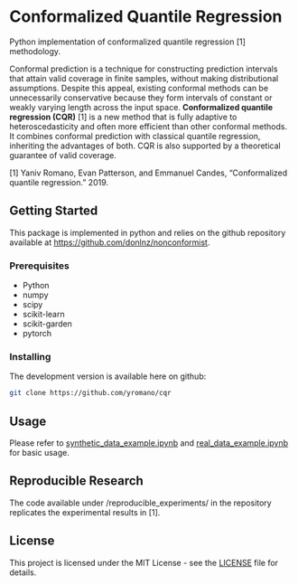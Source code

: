# Conformalized Quantile Regression

Python implementation of conformalized quantile regression [1] methodology.

Conformal prediction is a technique for constructing prediction intervals that attain valid coverage in finite samples, without making distributional assumptions. Despite this appeal, existing conformal methods can be unnecessarily conservative because they form intervals of constant or weakly varying length across the input space. **Conformalized quantile regression (CQR)** [1] is a new method that is fully adaptive to heteroscedasticity and often more efficient than other conformal methods. It combines conformal prediction with classical quantile regression, inheriting the advantages of both. CQR is also supported by a theoretical guarantee of valid coverage.

[1] Yaniv Romano, Evan Patterson, and Emmanuel Candes, “Conformalized quantile regression.” 2019.

## Getting Started

This package is implemented in python and relies on the github repository available at https://github.com/donlnz/nonconformist.

### Prerequisites

* Python
* numpy
* scipy
* scikit-learn
* scikit-garden
* pytorch

### Installing

The development version is available here on github:
```bash
git clone https://github.com/yromano/cqr
```

## Usage

Please refer to [synthetic_data_example.ipynb](synthetic_data_example.ipynb) and [real_data_example.ipynb](real_data_example.ipynb) for basic usage.

## Reproducible Research

The code available under /reproducible_experiments/ in the repository replicates the experimental results in [1].

## License

This project is licensed under the MIT License - see the [LICENSE](LICENSE) file for details.
